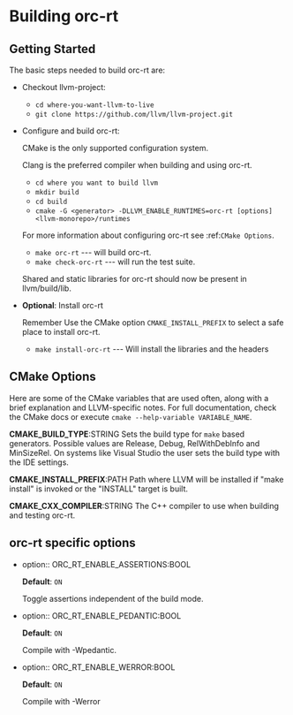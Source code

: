 # Building orc-rt

## Getting Started

The basic steps needed to build orc-rt are:

* Checkout llvm-project:

   * ``cd where-you-want-llvm-to-live``
   * ``git clone https://github.com/llvm/llvm-project.git``

* Configure and build orc-rt:

   CMake is the only supported configuration system.

   Clang is the preferred compiler when building and using orc-rt.

   * ``cd where you want to build llvm``
   * ``mkdir build``
   * ``cd build``
   * ``cmake -G <generator> -DLLVM_ENABLE_RUNTIMES=orc-rt [options] <llvm-monorepo>/runtimes``

   For more information about configuring orc-rt see :ref:`CMake Options`.

   * ``make orc-rt`` --- will build orc-rt.
   * ``make check-orc-rt`` --- will run the test suite.

   Shared and static libraries for orc-rt should now be present in
   llvm/build/lib.

* **Optional**: Install orc-rt

   Remember Use the CMake option ``CMAKE_INSTALL_PREFIX`` to select a safe
   place to install orc-rt.

   * ``make install-orc-rt`` --- Will install the libraries and the headers

## CMake Options

Here are some of the CMake variables that are used often, along with a
brief explanation and LLVM-specific notes. For full documentation, check the
CMake docs or execute ``cmake --help-variable VARIABLE_NAME``.

**CMAKE_BUILD_TYPE**:STRING
  Sets the build type for ``make`` based generators. Possible values are
  Release, Debug, RelWithDebInfo and MinSizeRel. On systems like Visual Studio
  the user sets the build type with the IDE settings.

**CMAKE_INSTALL_PREFIX**:PATH
  Path where LLVM will be installed if "make install" is invoked or the
  "INSTALL" target is built.

**CMAKE_CXX_COMPILER**:STRING
  The C++ compiler to use when building and testing orc-rt.

## orc-rt specific options

* option:: ORC_RT_ENABLE_ASSERTIONS:BOOL

  **Default**: ``ON``

  Toggle assertions independent of the build mode.

* option:: ORC_RT_ENABLE_PEDANTIC:BOOL

  **Default**: ``ON``

  Compile with -Wpedantic.

* option:: ORC_RT_ENABLE_WERROR:BOOL

  **Default**: ``ON``

  Compile with -Werror
